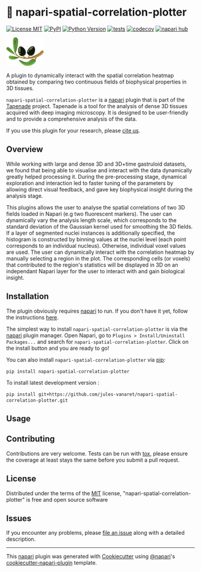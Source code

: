 # :herb: napari-spatial-correlation-plotter

[![License MIT](https://img.shields.io/pypi/l/napari-spatial-correlation-plotter.svg?color=green)](https://github.com/jules-vanaret/napari-spatial-correlation-plotter/raw/main/LICENSE)
[![PyPI](https://img.shields.io/pypi/v/napari-spatial-correlation-plotter.svg?color=green)](https://pypi.org/project/napari-spatial-correlation-plotter)
[![Python Version](https://img.shields.io/pypi/pyversions/napari-spatial-correlation-plotter.svg?color=green)](https://python.org)
[![tests](https://github.com/jules-vanaret/napari-spatial-correlation-plotter/workflows/tests/badge.svg)](https://github.com/jules-vanaret/napari-spatial-correlation-plotter/actions)
[![codecov](https://codecov.io/gh/jules-vanaret/napari-spatial-correlation-plotter/branch/main/graph/badge.svg)](https://codecov.io/gh/jules-vanaret/napari-spatial-correlation-plotter)
[![napari hub](https://img.shields.io/endpoint?url=https://api.napari-hub.org/shields/napari-spatial-correlation-plotter)](https://napari-hub.org/plugins/napari-spatial-correlation-plotter)

<img src="https://github.com/GuignardLab/tapenade/blob/Packaging/imgs/tapenade3.png" width="100">

A plugin to dynamically interact with the spatial correlation heatmap obtained by comparing two continuous fields of biophysical properties in 3D tissues.

`napari-spatial-correlation-plotter` is a [napari] plugin that is part of the [Tapenade](https://github.com/GuignardLab/tapenade) project. Tapenade is a tool for the analysis of dense 3D tissues acquired with deep imaging microscopy. It is designed to be user-friendly and to provide a comprehensive analysis of the data.

If you use this plugin for your research, please [cite us](https://github.com/GuignardLab/tapenade/blob/main/README.md#how-to-cite).

## Overview

While working with large and dense 3D and 3D+time gastruloid datasets, we found that being able to visualise and interact with the data dynamically greatly helped processing it.
During the pre-processing stage, dynamical exploration and interaction led to faster tuning of the parameters by allowing direct visual feedback, and gave key biophysical insight during the analysis stage.

This plugins allows the user to analyse the spatial correlations of two 3D fields loaded in Napari (e.g two fluorescent markers). The user can dynamically vary the analysis length scale, which corresponds to the standard deviation of the Gaussian kernel used for smoothing the 3D fields. 
If a layer of segmented nuclei instances is additionally specified, the histogram is constructed by binning values at the nuclei level (each point corresponds to an individual nucleus). Otherwise, individual voxel values are used.
The user can dynamically interact with the correlation heatmap by manually selecting a region in the plot. The corresponding cells (or voxels) that contributed to the region's statistics will be displayed in 3D on an independant Napari layer for the user to interact with and gain biological insight.

## Installation

The plugin obviously requires [napari] to run. If you don't have it yet, follow the instructions [here](https://napari.org/stable/tutorials/fundamentals/installation.html).

The simplest way to install `napari-spatial-correlation-plotter` is via the [napari] plugin manager. Open Napari, go to `Plugins > Install/Uninstall Packages...` and search for `napari-spatial-correlation-plotter`. Click on the install button and you are ready to go!

You can also install `napari-spatial-correlation-plotter` via [pip]:

    pip install napari-spatial-correlation-plotter

To install latest development version :

    pip install git+https://github.com/jules-vanaret/napari-spatial-correlation-plotter.git

## Usage

## Contributing

Contributions are very welcome. Tests can be run with [tox], please ensure
the coverage at least stays the same before you submit a pull request.

## License

Distributed under the terms of the [MIT] license,
"napari-spatial-correlation-plotter" is free and open source software

## Issues

If you encounter any problems, please [file an issue] along with a detailed description.

----------------------------------

This [napari] plugin was generated with [Cookiecutter] using [@napari]'s [cookiecutter-napari-plugin] template.

[napari]: https://github.com/napari/napari
[Cookiecutter]: https://github.com/audreyr/cookiecutter
[@napari]: https://github.com/napari
[MIT]: http://opensource.org/licenses/MIT
[BSD-3]: http://opensource.org/licenses/BSD-3-Clause
[GNU GPL v3.0]: http://www.gnu.org/licenses/gpl-3.0.txt
[GNU LGPL v3.0]: http://www.gnu.org/licenses/lgpl-3.0.txt
[Apache Software License 2.0]: http://www.apache.org/licenses/LICENSE-2.0
[Mozilla Public License 2.0]: https://www.mozilla.org/media/MPL/2.0/index.txt
[cookiecutter-napari-plugin]: https://github.com/napari/cookiecutter-napari-plugin

[file an issue]: https://github.com/jules-vanaret/napari-spatial-correlation-plotter/issues

[napari]: https://github.com/napari/napari
[tox]: https://tox.readthedocs.io/en/latest/
[pip]: https://pypi.org/project/pip/
[PyPI]: https://pypi.org/
